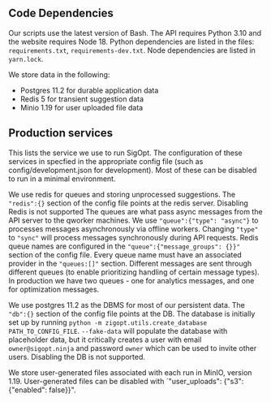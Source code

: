 <!--
Copyright © 2023 Intel Corporation

SPDX-License-Identifier: Apache License 2.0
-->

## Code Dependencies

Our scripts use the latest version of Bash.
The API requires Python 3.10 and the website requires Node 18.
Python dependencies are listed in the files: `requirements.txt`, `requirements-dev.txt`.
Node dependencies are listed in `yarn.lock`.

We store data in the following:

- Postgres 11.2 for durable application data
- Redis 5 for transient suggestion data
- Minio 1.19 for user uploaded file data

## Production services

This lists the service we use to run SigOpt.
The configuration of these services in specfied in the appropriate config file
(such as config/development.json for development).
Most of these can be disabled to run in a minimal environment.

We use redis for queues and storing unprocessed suggestions.
The `"redis":{}` section of the config file points at the redis server.
Disabling Redis is not supported
The queues are what pass async messages from the API server to the qworker machines.
We use `"queue":{"type": "async"}` to processes messages asynchronously via offline workers.
Changing `"type"` to `"sync"` will process messages synchronously during API requests.
Redis queue names are configured in the `"queue":{"message_groups": {}}"` section of the config file.
Every queue name must have an associated provider in the `"queues:[]"` section.
Different messages are sent through different queues (to enable prioritizing handling of certain message types).
In production we have two queues -
one for analytics messages, and one for optimization messages.

We use postgres 11.2 as the DBMS for most of our persistent data.
The `"db":{}` section of the config file points at the DB.
The database is initially set up by running `python -m zigopt.utils.create_database PATH_TO_CONFIG_FILE`.
`--fake-data` will populate the database with placeholder data,
but it critically creates a user with email `owner@sigopt.ninja` and password `owner`
which can be used to invite other users.
Disabling the DB is not supported.

We store user-generated files associated with each run in MinIO, version 1.19.
User-generated files can be disabled with `"user_uploads": {"s3": {"enabled": false}}".
